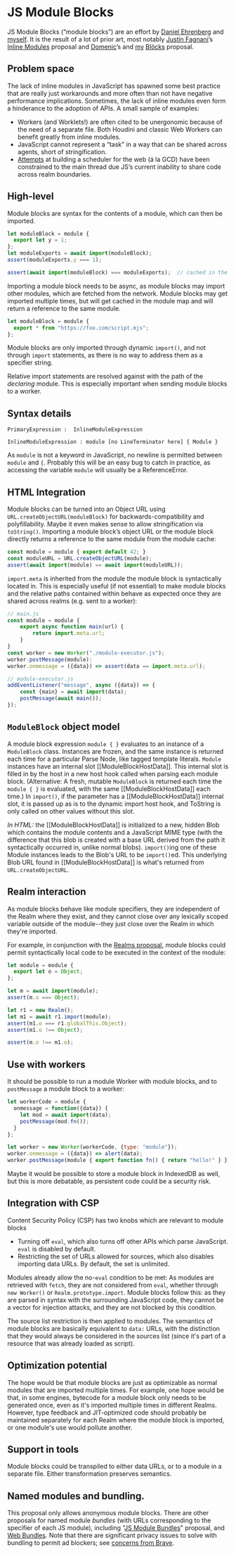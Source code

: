 # JS Module Blocks

JS Module Blocks (“module blocks”) are an effort by [Daniel Ehrenberg] and [myself][surma]. It is the result of a lot of prior art, most notably [Justin Fagnani]’s [Inline Modules] proposal and [Domenic][domenic denicola]’s and [my][surma] [Blöcks] proposal.

## Problem space

The lack of inline modules in JavaScript has spawned some best practice that are really just workarounds and more often than not have negative performance implications. Sometimes, the lack of inline modules even form a hinderance to the adoption of APIs. A small sample of examples:

- Workers (and Worklets!) are often cited to be unergonomic because of the need of a separate file. Both Houdini and classic Web Workers can benefit greatly from inline modules.
- JavaScript cannot represent a “task” in a way that can be shared across agents, short of stringification.
- [Attempts][scheduler api] at building a scheduler for the web (á la GCD) have been constrained to the main thread due JS’s current inability to share code across realm boundaries.

## High-level

Module blocks are syntax for the contents of a module, which can then be imported.

```js
let moduleBlock = module {
  export let y = 1;
};
let moduleExports = await import(moduleBlock);
assert(moduleExports.y === 1);

assert(await import(moduleBlock) === moduleExports);  // cached in the module map
```

Importing a module block needs to be async, as module blocks may import other modules, which are fetched from the network. Module blocks may get imported multiple times, but will get cached in the module map and will return a reference to the same module.

```js
let moduleBlock = module {
  export * from "https://foo.com/script.mjs";
};
```

Module blocks are only imported through dynamic `import()`, and not through `import` statements, as there is no way to address them as a specifier string.

Relative import statements are resolved against with the path of the _declaring_ module. This is especially important when sending module blocks to a worker.

## Syntax details

```
PrimaryExpression :  InlineModuleExpression

InlineModuleExpression : module [no LineTerminator here] { Module }
```

As `module` is not a keyword in JavaScript, no newline is permitted between `module` and `{`. Probably this will be an easy bug to catch in practice, as accessing the variable `module` will usually be a ReferenceError.

## HTML Integration

Module blocks can be turned into an Object URL using `URL.createObjectURL(moduleBlock)` for backwards-compatibility and polyfillability. Maybe it even makes sense to allow stringification via `toString()`. Importing a module block’s object URL or the module block directly returns a reference to the same module from the module cache:

```js
const module = module { export default 42; }
const moduleURL = URL.createObjectURL(module);
assert(await import(module) == await import(moduleURL));
```

`import.meta` is inherited from the module the module block is syntactically located in. This is especially useful (if not essential) to make module blocks and the relative paths contained within behave as expected once they are shared across realms (e.g. sent to a worker):

```js
// main.js
const module = module {
	export async function main(url) {
		return import.meta.url;
	}
}
const worker = new Worker("./module-executor.js");
worker.postMessage(module):
worker.onmessage = ({data}) => assert(data == import.meta.url);

// module-executor.js
addEventListener("message", async ({data}) => {
	const {main} = await import(data);
	postMessage(await main());
});
```

## `ModuleBlock` object model

A module block expression `module { }` evaluates to an instance of a `ModuleBlock` class. Instances are frozen, and the same instance is returned each time for a particular Parse Node, like tagged template literals. `Module` instances have an internal slot [[ModuleBlockHostData]]. This internal slot is filled in by the host in a new host hook called when parsing each module block. (Alternative: A fresh, mutable `ModuleBlock` is returned each time the `module { }` is evaluated, with the same [[ModuleBlockHostData]] each time.) In `import()`, if the parameter has a [[ModuleBlockHostData]] internal slot, it is passed up as is to the dynamic import host hook, and ToString is only called on other values without this slot. 

*In HTML:* the [[ModuleBlockHostData]] is initialized to a new, hidden Blob which contains the module contents and a JavaScript MIME type (with the difference that this blob is created with a base URL derived from the path it syntactically occurred in, unlike normal blobs). `import()`ing one of these Module instances leads to the Blob's URL to be `import()`ed. This underlying Blob URL found in [[ModuleBlockHostData]] is what's returned from `URL.createObjectURL`.

## Realm interaction

As module blocks behave like module specifiers, they are independent of the Realm where they exist, and they cannot close over any lexically scoped variable outside of the module--they just close over the Realm in which they're imported.

For example, in conjunction with the [Realms proposal](https://github.com/tc39/proposal-realms), module blocks could permit syntactically local code to be executed in the context of the module:

```js
let module = module {
  export let o = Object;
};

let m = await import(module);
assert(m.o === Object);

let r1 = new Realm();
let m1 = await r1.import(module);
assert(m1.o === r1.globalThis.Object);
assert(m1.o !== Object);

assert(m.o !== m1.o);
```

## Use with workers

It should be possible to run a module Worker with module blocks, and to `postMessage` a module block to a worker:

```js
let workerCode = module {
  onmessage = function({data}) {
    let mod = await import(data);
    postMessage(mod.fn());
  }
};

let worker = new Worker(workerCode, {type: "module"});
worker.onmessage = ({data}) => alert(data);
worker.postMessage(module { export function fn() { return "hello!" } });
```

Maybe it would be possible to store a module block in IndexedDB as well, but this is more debatable, as persistent code could be a security risk.

## Integration with CSP

Content Security Policy (CSP) has two knobs which are relevant to module blocks

- Turning off `eval`, which also turns off other APIs which parse JavaScript. `eval` is disabled by default.
- Restricting the set of URLs allowed for sources, which also disables importing data URLs. By default, the set is unlimited.

Modules already allow the no-`eval` condition to be met: As modules are retrieved with `fetch`, they are not considered from `eval`, whether through `new Worker()` or `Realm.prototype.import`. Module blocks follow this: as they are parsed in syntax with the surrounding JavaScript code, they cannot be a vector for injection attacks, and they are not blocked by this condition.

The source list restriction is then applied to modules. The semantics of module blocks are basically equivalent to `data:` URLs, with the distinction that they would always be considered in the sources list (since it's part of a resource that was already loaded as script).

## Optimization potential

The hope would be that module blocks are just as optimizable as normal modules that are imported multiple times. For example, one hope would be that, in some engines, bytecode for a module block only needs to be generated once, even as it's imported multiple times in different Realms. However, type feedback and JIT-optimized code should probably be maintained separately for each Realm where the module block is imported, or one module's use would pollute another.

## Support in tools

Module blocks could be transpiled to either data URLs, or to a module in a separate file. Either transformation preserves semantics.

## Named modules and bundling.

This proposal only allows anonymous module blocks. There are other proposals for named module *bundles* (with URLs corresponding to the specifier of each JS module), including "[JS Module Bundles]" proposal, and [Web Bundles](https://www.ietf.org/id/draft-yasskin-wpack-bundled-exchanges-03.html). Note that there are significant privacy issues to solve with bundling to permit ad blockers; see [concerns from Brave](https://brave.com/webbundles-harmful-to-content-blocking-security-tools-and-the-open-web/).

[justin fagnani]: https://twitter.com/justinfagnani
[daniel ehrenberg]: https://twitter.com/littledan
[inline modules]: https://gist.github.com/justinfagnani/d26ba99aec5ffc02264907512c082622
[domenic denicola]: https://twitter.com/domenic
[surma]: https://twitter.com/dassurma
[shu]: https://twitter.com/_shu
[scheduler api]: https://github.com/WICG/main-thread-scheduling/
[blöcks]: https://github.com/domenic/proposal-blocks/tree/44668b647c48b116a8643d04e4e80735a3c5b78d
[js module bundles]: https://gist.github.com/littledan/c54efa928b7e6ce7e69190f73673e2a0
